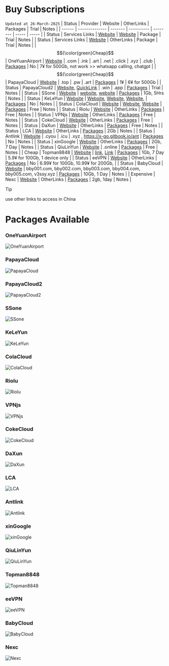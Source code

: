 # Buy Subscriptions
`Updated at 26-March-2025`
| Status | Provider       | Website | OtherLinks | Packages | Trial | Notes |
| ------ | -------------- | ------- | ---------- | -------- | ----- | ----- |
| Status | Services Links | [Website](https://9.234456.xyz/abc.html?t=1740946027727) | [Website](https://github.com/lynkco01/jichangtuijian) | Package | Trial | Notes |
| Status | Services Links | [Website](https://clashxiazai.com/clash-nodes-providers/) | OtherLinks | Package | Trial | Notes |
| $${\color{green}Cheap}$$  | OneYuanAirport | [Website](https://一元机场.com/) | .com \| .ink \| .art \| .net \| .click \| .xyz \| .club | [Packages](#OneYuanAirport) | No | 7¥ for 500Gb, not work >> whatsapp calling, chatgpt |
| $${\color{green}Cheap}$$  | PapayaCloud    | [Website](https://muguacloud.top/) | .top \| .pw \| .art | [Packages](#PapayaCloud) | 1¥ | 6¥ for 500Gb |
| Status | PapayaCloud2   | [Website](https://muguacloud.win/), [QuickLink](https://4399.bid/) | .win \| .app | [Packages](#PapayaCloud2) | Trial | Notes |
| Status | SSone          | [Website](https://ssonegames.xn--xhq8sm16c5ls.com/dashboard) | [website](https://hello-ssone.com/), [website](https://hello36d.com/) | [Packages](#SSone) | 1Gb, 5Hrs | Notes |
| Status | KeLeYun        | [Website](https://q0av6w.klwiuehge.top/#/plan) | [Website](https://可乐云.com/), [Website](https://q0av6w.klwiuehge.top/), [Website](https://kly2026.com/),  | [Packages](#KeLeYun) | No | Notes |
| Status | ColaCloud      | [Website](https://colacloud.online/) | [Website](https://colacloud.info/index.html), [Website](https://colacloudnet.com/) | [Packages](#ColaCloud) | Free | Notes |
| Status | Riolu          | [Website](https://1o.riolu.sbs/) | OtherLinks | [Packages](#Riolu) | Free | Notes |
| Status | VPNjs          | [Website](https://user.jsqcn.net/) | OtherLinks | [Packages](#VPNjs) | Free | Notes |
| Status | CokeCloud      | [Website](https://cokecloud.net/) | OtherLinks | [Packages](#CokeCloud) | Free | Notes |
| Status | DaXun          | [Website](https://daxun.fun/) | OtherLinks | [Packages](#DaXun) | Free | Notes |
| Status | LCA            | [Website](https://lca.lol/) | OtherLinks | [Packages](#LCA) | 2Gb | Notes |
| Status | Antlink        | [Website](https://antlink.cc/#/register?code=ve5wxSUB) | .cyou \| .icu \| .xyz , https://x-go.gitbook.io/ant  | [Packages](#Antlink) | No | Notes |
| Status | xinGoogle      | [Website](https://xingoogle1.cc/auth/login) | OtherLinks | [Packages](#xinGoogle) | 2Gb, 7 Day | Notes |
| Status | QiuLinYun      | [Website](https://www.qiulinyun.com) | .online | [Packages](#qiulinyun) | Free | Notes |
| Cheap  | Topman8848     | [Website](https://joyo95.cc/) | [link](http://topman8848.com), [Link](https://tooop.cc/) | [Packages](#Topman8848) | 1Gb, 7 Day | 5.9¥ for 100Gb, 1 device only |
| Status | eeVPN          | [Website](https://www.eevpn66.com/) | OtherLinks | [Packages](#eeVPN) | No | 6.99¥ for 100Gb, 10.99¥ for 200Gb, |
| Status | BabyCloud      | [Website](https://bbyvpn.com) | bby001.com, bby002.com, bby003.com, bby004.com, bby005.com, v3ssy.xyz | [Packages](#BabyCloud) | 10Gb, 1 Day | Notes |
| Expensive | Nexc        | [Website](https://nexc.cc/) | OtherLinks | [Packages](#nexc) | 2gb, 1day | Notes |
> [!TIP]
> use other links to access in China <br/>

# Packages Available

### OneYuanAirport
![OneYuanAirport](https://github.com/ammasood12/nodes/blob/main/Packages/oneYuanAirport.png)
### PapayaCloud
![PapayaCloud](https://github.com/ammasood12/nodes/blob/main/Packages/PapayaCloud.png)
### PapayaCloud2
![PapayaCloud2](https://github.com/ammasood12/nodes/blob/main/Packages/PapayaCloud2.png)
### SSone
![SSone](https://github.com/ammasood12/nodes/blob/main/Packages/ssone.png)
### KeLeYun
![KeLeYun](https://github.com/ammasood12/nodes/blob/main/Packages/KeLeYun.png)
### ColaCloud
![ColaCloud](https://github.com/ammasood12/nodes/blob/main/Packages/ColaCloud.png)
### Riolu
![Riolu](https://github.com/ammasood12/nodes/blob/main/Packages/riolu.png)
### VPNjs
![VPNjs](https://github.com/ammasood12/nodes/blob/main/Packages/vpnjs.png)
### CokeCloud
![CokeCloud](https://github.com/ammasood12/nodes/blob/main/Packages/cokecloud.png)
### DaXun
![DaXun](https://github.com/ammasood12/nodes/blob/main/Packages/daxun.png)
### LCA
![LCA](https://github.com/ammasood12/nodes/blob/main/Packages/lca.png)
### Antlink
![Antlink](https://github.com/ammasood12/nodes/blob/main/Packages/antlink.png)
### xinGoogle
![xinGoogle](https://github.com/ammasood12/nodes/blob/main/Packages/xinGoogle.png)
### QiuLinYun
![QiuLinYun](https://github.com/ammasood12/nodes/blob/main/Packages/qiulinyun.png)
### Topman8848
![Topman8848](https://github.com/ammasood12/nodes/blob/main/Packages/Topman8848.png)
### eeVPN
![eeVPN](https://github.com/ammasood12/nodes/blob/main/Packages/eevpn.png)
### BabyCloud
![BabyCloud](https://github.com/ammasood12/nodes/blob/main/Packages/babycloud.png)
### Nexc
![Nexc](https://github.com/ammasood12/nodes/blob/main/Packages/nexc.png)
